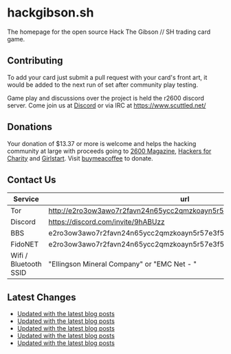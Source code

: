 # hackgibson.sh
The homepage for the open source Hack The Gibson // SH trading card game.


## Contributing

To add your card just submit a pull request with your card's front art, it would be added to the next run of set after community play testing.

Game play and discussions over the project is held the r2600 discord server. Come join us at [Discord](https://discord.com/invite/9hABUzz) or via IRC at https://www.scuttled.net/


## Donations

Your donation of $13.37 or more is welcome and helps the hacking community at large with proceeds going to [2600 Magazine](https://2600.com/), [Hackers for Charity](https://hackersforcharity.org) and [Girlstart](https://girlstart.org).  Visit [buymeacoffee](https://www.buymeacoffee.com/hackgibson.sh) to donate.


## Contact Us

Service | url
-|-
Tor | http://e2ro3ow3awo7r2favn24n65ycc2qmzkoayn5r57e3f56nvjwdcgg32ad.onion
Discord | https://discord.com/invite/9hABUzz
BBS | e2ro3ow3awo7r2favn24n65ycc2qmzkoayn5r57e3f56nvjwdcgg32ad.onion:23
FidoNET | e2ro3ow3awo7r2favn24n65ycc2qmzkoayn5r57e3f56nvjwdcgg32ad.onion:24554
Wifi / Bluetooth SSID | "Ellingson Mineral Company" or "EMC Net - <fidonet address>"

## Latest Changes
<!-- BLOG-POST-LIST:START -->
- [Updated with the latest blog posts](https://github.com/DFW2600/hackgibson.sh/commit/b52a7e6f4c3872c864bedcde33d6c0b5f27cbce1)
- [Updated with the latest blog posts](https://github.com/DFW2600/hackgibson.sh/commit/dff9929c9dc13080ec9f32e98a7dae2c3f9ee16d)
- [Updated with the latest blog posts](https://github.com/DFW2600/hackgibson.sh/commit/f0fc8d8704eeb9e476b03d54392c6d7cbf4c0379)
- [Updated with the latest blog posts](https://github.com/DFW2600/hackgibson.sh/commit/6bbe5cab58363fc3a5e74838effd57780a877e9e)
- [Updated with the latest blog posts](https://github.com/DFW2600/hackgibson.sh/commit/e8de6edbd7008f513ee3bd4e4c381351ca195e80)
<!-- BLOG-POST-LIST:END -->
